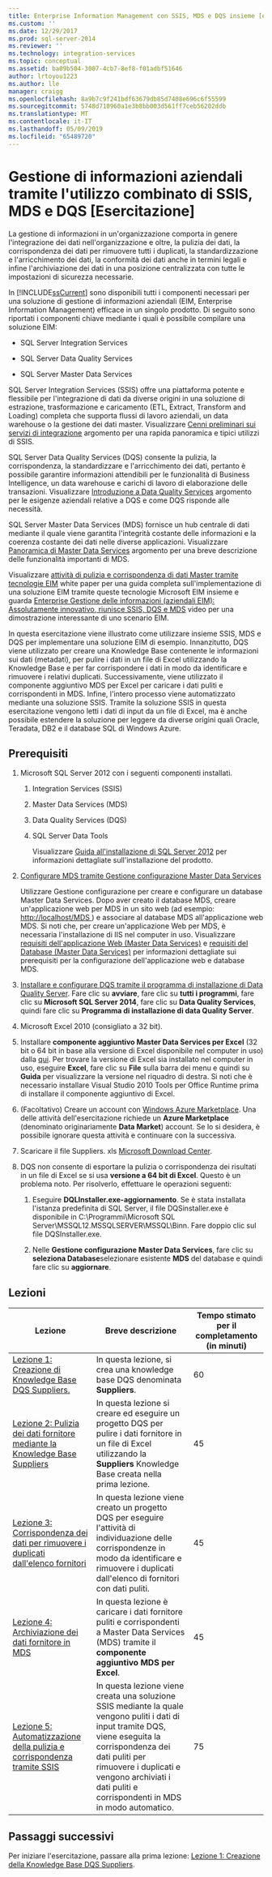 ```yaml
---
title: Enterprise Information Management con SSIS, MDS e DQS insieme [esercitazione] | Microsoft Docs
ms.custom: ''
ms.date: 12/29/2017
ms.prod: sql-server-2014
ms.reviewer: ''
ms.technology: integration-services
ms.topic: conceptual
ms.assetid: ba09b504-3007-4cb7-8ef8-f01adbf51646
author: lrtoyou1223
ms.author: lle
manager: craigg
ms.openlocfilehash: 8a9b7c9f241bdf63679db85d7408e696c6f55599
ms.sourcegitcommit: 5748d710960a1e3b8bb003d561ff7ceb56202ddb
ms.translationtype: MT
ms.contentlocale: it-IT
ms.lasthandoff: 05/09/2019
ms.locfileid: "65489720"
---
```

# <a name="enterprise-information-management-using-ssis-mds-and-dqs-together-tutorial"></a>Gestione di informazioni aziendali tramite l'utilizzo combinato di SSIS, MDS e DQS [Esercitazione]
  La gestione di informazioni in un'organizzazione comporta in genere l'integrazione dei dati nell'organizzazione e oltre, la pulizia dei dati, la corrispondenza dei dati per rimuovere tutti i duplicati, la standardizzazione e l'arricchimento dei dati, la conformità dei dati anche in termini legali e infine l'archiviazione dei dati in una posizione centralizzata con tutte le impostazioni di sicurezza necessarie.  
  
 In [!INCLUDE[ssCurrent](../includes/sscurrent-md.md)] sono disponibili tutti i componenti necessari per una soluzione di gestione di informazioni aziendali (EIM, Enterprise Information Management) efficace in un singolo prodotto. Di seguito sono riportati i componenti chiave mediante i quali è possibile compilare una soluzione EIM:  
  
-   SQL Server Integration Services  
  
-   SQL Server Data Quality Services  
  
-   SQL Server Master Data Services  
  
 SQL Server Integration Services (SSIS) offre una piattaforma potente e flessibile per l'integrazione di dati da diverse origini in una soluzione di estrazione, trasformazione e caricamento (ETL, Extract, Transform and Loading) completa che supporta flussi di lavoro aziendali, un data warehouse o la gestione dei dati master. Visualizzare [Cenni preliminari sui servizi di integrazione](https://msdn.microsoft.com/library/ms141263\(SQL.105\).aspx) argomento per una rapida panoramica e tipici utilizzi di SSIS.  
  
 SQL Server Data Quality Services (DQS) consente la pulizia, la corrispondenza, la standardizzare e l'arricchimento dei dati, pertanto è possibile garantire informazioni attendibili per le funzionalità di Business Intelligence, un data warehouse e carichi di lavoro di elaborazione delle transazioni. Visualizzare [Introduzione a Data Quality Services](https://msdn.microsoft.com/library/ff877917.aspx) argomento per le esigenze aziendali relative a DQS e come DQS risponde alle necessità.  
  
 SQL Server Master Data Services (MDS) fornisce un hub centrale di dati mediante il quale viene garantita l'integrità costante delle informazioni e la coerenza costante dei dati nelle diverse applicazioni. Visualizzare [Panoramica di Master Data Services](../master-data-services/master-data-services-overview-mds.md) argomento per una breve descrizione delle funzionalità importanti di MDS.  
  
 Visualizzare [attività di pulizia e corrispondenza di dati Master tramite tecnologie EIM](https://msdn.microsoft.com/library/hh403491.aspx) white paper per una guida completa sull'implementazione di una soluzione EIM tramite queste tecnologie Microsoft EIM insieme e guarda [Enterprise Gestione delle informazioni (aziendali EIM): Assolutamente innovativo, riunisce SSIS, DQS e MDS](https://go.microsoft.com/fwlink/?LinkId=258672) video per una dimostrazione interessante di uno scenario EIM.  
  
 In questa esercitazione viene illustrato come utilizzare insieme SSIS, MDS e DQS per implementare una soluzione EIM di esempio. Innanzitutto, DQS viene utilizzato per creare una Knowledge Base contenente le informazioni sui dati (metadati), per pulire i dati in un file di Excel utilizzando la Knowledge Base e per far corrispondere i dati in modo da identificare e rimuovere i relativi duplicati. Successivamente, viene utilizzato il componente aggiuntivo MDS per Excel per caricare i dati puliti e corrispondenti in MDS. Infine, l'intero processo viene automatizzato mediante una soluzione SSIS. Tramite la soluzione SSIS in questa esercitazione vengono letti i dati di input da un file di Excel, ma è anche possibile estendere la soluzione per leggere da diverse origini quali Oracle, Teradata, DB2 e il database SQL di Windows Azure.  
  
## <a name="prerequisites"></a>Prerequisiti  
  
1.  Microsoft SQL Server 2012 con i seguenti componenti installati.  
  
    1.  Integration Services (SSIS)  
  
    2.  Master Data Services (MDS)  
  
    3.  Data Quality Services (DQS)  
  
    4.  SQL Server Data Tools  
  
         Visualizzare [Guida all'installazione di SQL Server 2012](../database-engine/install-windows/installation-for-sql-server.md) per informazioni dettagliate sull'installazione del prodotto.  
  
2.  [Configurare MDS tramite Gestione configurazione Master Data Services](https://msdn.microsoft.com/library/ee633884.aspx)  
  
     Utilizzare Gestione configurazione per creare e configurare un database Master Data Services. Dopo aver creato il database MDS, creare un'applicazione web per MDS in un sito web (ad esempio: [ http://localhost/MDS ](http://localhost/MDS)) e associare al database MDS all'applicazione web MDS. Si noti che, per creare un'applicazione Web per MDS, è necessaria l'installazione di IIS nel computer in uso. Visualizzare [requisiti dell'applicazione Web (Master Data Services)](https://msdn.microsoft.com/library/ee633744.aspx) e [requisiti del Database (Master Data Services)](https://msdn.microsoft.com/library/ee633767.aspx) per informazioni dettagliate sui prerequisiti per la configurazione dell'applicazione web e database MDS.  
  
3.  [Installare e configurare DQS tramite il programma di installazione di Data Quality Server](https://msdn.microsoft.com/library/hh231682.aspx). Fare clic su **avviare**, fare clic su **tutti i programmi**, fare clic su **Microsoft SQL Server 2014**, fare clic su **Data Quality Services**, quindi fare clic su **Programma di installazione di data Quality Server**.  
  
4.  Microsoft Excel 2010 (consigliato a 32 bit).  
  
5.  Installare **componente aggiuntivo Master Data Services per Excel** (32 bit o 64 bit in base alla versione di Excel disponibile nel computer in uso) dalla [qui](https://www.microsoft.com/download/details.aspx?id=29064). Per trovare la versione di Excel sia installato nel computer in uso, eseguire **Excel**, fare clic su **File** sulla barra dei menu e quindi su **Guida** per visualizzare la versione nel riquadro di destra. Si noti che è necessario installare Visual Studio 2010 Tools per Office Runtime prima di installare il componente aggiuntivo di Excel.  
  
6.  (Facoltativo) Creare un account con [Windows Azure Marketplace](https://datamarket.azure.com/). Una delle attività dell'esercitazione richiede un **Azure Marketplace** (denominato originariamente **Data Market**) account. Se lo si desidera, è possibile ignorare questa attività e continuare con la successiva.  
  
7.  Scaricare il file Suppliers. xls [Microsoft Download Center](https://go.microsoft.com/fwlink/?LinkId=271504).  
  
8.  DQS non consente di esportare la pulizia o corrispondenza dei risultati in un file di Excel se si usa **versione a 64 bit di Excel**. Questo è un problema noto. Per risolverlo, effettuare le operazioni seguenti:  
  
    1.  Eseguire **DQLInstaller.exe-aggiornamento**. Se è stata installata l'istanza predefinita di SQL Server, il file DQSinstaller.exe è disponibile in C:\Programmi\Microsoft SQL Server\MSSQL12.MSSQLSERVER\MSSQL\Binn. Fare doppio clic sul file DQSInstaller.exe.  
  
    2.  Nelle **Gestione configurazione Master Data Services**, fare clic su **seleziona Database**selezionare esistente **MDS** del database e quindi fare clic su **aggiornare**.  
  
## <a name="lessons"></a>Lezioni  
  
|Lezione|Breve descrizione|Tempo stimato per il completamento (in minuti)|  
|------------|-----------------------|------------------------------------------------|  
|[Lezione 1: Creazione di Knowledge Base DQS Suppliers.](../../2014/tutorials/lesson-1-creating-the-suppliers-dqs-knowledge-base.md)|In questa lezione, si crea una knowledge base DQS denominata **Suppliers**.|60|  
|[Lezione 2: Pulizia dei dati fornitore mediante la Knowledge Base Suppliers](../../2014/tutorials/lesson-2-cleansing-supplier-data-using-the-suppliers-knowledge-base.md)|In questa lezione si creare ed eseguire un progetto DQS per pulire i dati fornitore in un file di Excel utilizzando la **Suppliers** Knowledge Base creata nella prima lezione.|45|  
|[Lezione 3: Corrispondenza dei dati per rimuovere i duplicati dall'elenco fornitori](../../2014/tutorials/lesson-3-matching-data-to-remove-duplicates-from-supplier-list.md)|In questa lezione viene creato un progetto DQS per eseguire l'attività di individuazione delle corrispondenze in modo da identificare e rimuovere i duplicati dall'elenco di fornitori con dati puliti.|45|  
|[Lezione 4: Archiviazione dei dati fornitore in MDS](../../2014/tutorials/lesson-4-storing-supplier-data-in-mds.md)|In questa lezione è caricare i dati fornitore puliti e corrispondenti a Master Data Services (MDS) tramite il **componente aggiuntivo MDS per Excel**.|45|  
|[Lezione 5: Automatizzazione della pulizia e corrispondenza tramite SSIS](../../2014/tutorials/lesson-5-automating-the-cleansing-and-matching-using-ssis.md)|In questa lezione viene creata una soluzione SSIS mediante la quale vengono puliti i dati di input tramite DQS, viene eseguita la corrispondenza dei dati puliti per rimuovere i duplicati e vengono archiviati i dati puliti e corrispondenti in MDS in modo automatico.|75|  
  
## <a name="next-steps"></a>Passaggi successivi  
 Per iniziare l'esercitazione, passare alla prima lezione: [Lezione 1: Creazione della Knowledge Base DQS Suppliers](../../2014/tutorials/lesson-1-creating-the-suppliers-dqs-knowledge-base.md).  
  
  
